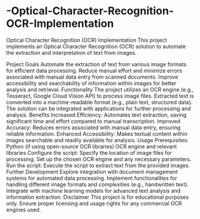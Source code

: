 # -Optical-Character-Recognition-OCR-Implementation

Optical Character Recognition (OCR) Implementation
This project implements an Optical Character Recognition (OCR) solution to automate the extraction and interpretation of text from images.

Project Goals
Automate the extraction of text from various image formats for efficient data processing.
Reduce manual effort and minimize errors associated with manual data entry from scanned documents.
Improve accessibility and searchability of information within images for better analysis and retrieval.
Functionality
The project utilizes an OCR engine (e.g., Tesseract, Google Cloud Vision API) to process image files.
Extracted text is converted into a machine-readable format (e.g., plain text, structured data).
The solution can be integrated with applications for further processing and analysis.
Benefits
Increased Efficiency: Automates text extraction, saving significant time and effort compared to manual transcription.
Improved Accuracy: Reduces errors associated with manual data entry, ensuring reliable information.
Enhanced Accessibility: Makes textual content within images searchable and readily available for analysis.
Usage
Prerequisites:
Python (if using open-source OCR libraries)
OCR engine and relevant libraries
Configure the script:
Specify the location of image files for processing.
Set up the chosen OCR engine and any necessary parameters.
Run the script:
Execute the script to extract text from the provided images.
Further Development
Explore integration with document management systems for automated data processing.
Implement functionalities for handling different image formats and complexities (e.g., handwritten text).
Integrate with machine learning models for advanced text analysis and information extraction.
Disclaimer
This project is for educational purposes only. Ensure proper licensing and usage rights for any commercial OCR engines used.
